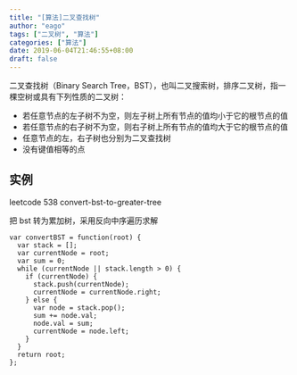 ```yaml
---
title: "[算法]二叉查找树"
author: "eago"
tags: ["二叉树", "算法"]
categories: ["算法"]
date: 2019-06-04T21:46:55+08:00
draft: false
---
```


二叉查找树（Binary Search Tree，BST），也叫二叉搜索树，排序二叉树，指一棵空树或具有下列性质的二叉树：

- 若任意节点的左子树不为空，则左子树上所有节点的值均小于它的根节点的值
- 若任意节点的右子树不为空，则右子树上所有节点的值均大于它的根节点的值
- 任意节点的左，右子树也分别为二叉查找树
- 没有键值相等的点

## 实例

leetcode 538 convert-bst-to-greater-tree

把 bst 转为累加树，采用反向中序遍历求解

```
var convertBST = function(root) {
  var stack = [];
  var currentNode = root;
  var sum = 0;
  while (currentNode || stack.length > 0) {
    if (currentNode) {
      stack.push(currentNode);
      currentNode = currentNode.right;
    } else {
      var node = stack.pop();
      sum += node.val;
      node.val = sum;
      currentNode = node.left;
    }
  }
  return root;
};
```

